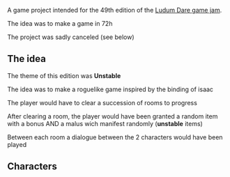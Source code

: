 A game project intended for the 49th edition of the [Ludum Dare game jam](https://ldjam.com/).

The idea was to make a game in 72h

The project was sadly canceled (see below)

## The idea

The theme of this edition was **Unstable**

The idea was to make a roguelike game inspired by the binding of isaac

The player would have to clear a succession of rooms to progress

After clearing a room, the player would have been granted a random item with a bonus AND a malus wich manifest randomly (**unstable** items)

Between each room a dialogue between the 2 characters would have been played

## Characters
